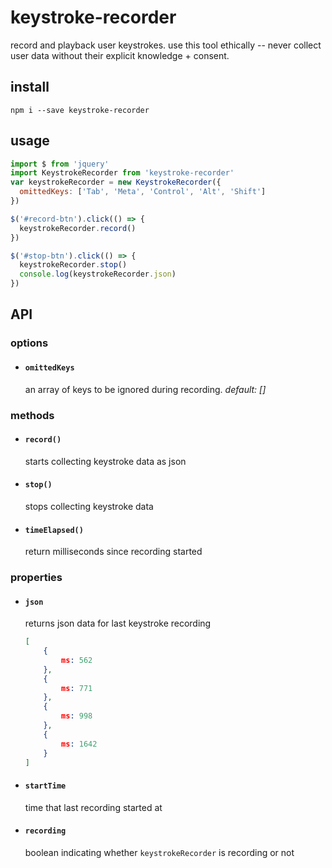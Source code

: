 # keystroke-recorder

record and playback user keystrokes. use this tool ethically -- never collect user data without their explicit knowledge + consent.

## install

`npm i --save keystroke-recorder`

## usage

```js
import $ from 'jquery'
import KeystrokeRecorder from 'keystroke-recorder'
var keystrokeRecorder = new KeystrokeRecorder({
  omittedKeys: ['Tab', 'Meta', 'Control', 'Alt', 'Shift']
})

$('#record-btn').click(() => {
  keystrokeRecorder.record()
})

$('#stop-btn').click(() => {
  keystrokeRecorder.stop()
  console.log(keystrokeRecorder.json)
})

```

## API

### options

- #### `omittedKeys`

  an array of keys to be ignored during recording. _default: []_


### methods

- #### `record()`

  starts collecting keystroke data as json

- #### `stop()`

  stops collecting keystroke data

- #### `timeElapsed()`

  return milliseconds since recording started


### properties

- #### `json`

  returns json data for last keystroke recording

  ```json
  [
      {
          ms: 562
      },
      {
          ms: 771
      },
      {
          ms: 998
      },
      {
          ms: 1642
      }
  ]
  ```

- #### `startTime`

  time that last recording started at

- #### `recording`

  boolean indicating whether `keystrokeRecorder` is recording or not
